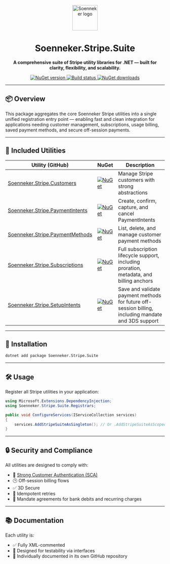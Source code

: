 ﻿<p align="center">
  <img src="https://user-images.githubusercontent.com/4441470/224455560-91ed3ee7-f510-4041-a8d2-3fc093025112.png" height="80" alt="Soenneker logo" />
</p>

<h1 align="center">Soenneker.Stripe.Suite</h1>

<p align="center"><strong>A comprehensive suite of Stripe utility libraries for .NET — built for clarity, flexibility, and scalability.</strong></p>

<p align="center">
  <a href="https://www.nuget.org/packages/soenneker.stripe.suite/">
    <img src="https://img.shields.io/nuget/v/soenneker.stripe.suite.svg?style=for-the-badge" alt="NuGet version" />
  </a>
  <a href="https://github.com/soenneker/soenneker.stripe.suite/actions/workflows/publish-package.yml">
    <img src="https://img.shields.io/github/actions/workflow/status/soenneker/soenneker.stripe.suite/publish-package.yml?style=for-the-badge" alt="Build status" />
  </a>
  <a href="https://www.nuget.org/packages/soenneker.stripe.suite/">
    <img src="https://img.shields.io/nuget/dt/soenneker.stripe.suite.svg?style=for-the-badge" alt="NuGet downloads" />
  </a>
</p>

---

## 📦 Overview

This package aggregates the core Soenneker Stripe utilities into a single unified registration entry point — enabling fast and clean integration for applications needing customer management, subscriptions, usage billing, saved payment methods, and secure off-session payments.

---

## 🧩 Included Utilities

| Utility (GitHub) | NuGet | Description |
|------------------|-------|-------------|
| [Soenneker.Stripe.Customers](https://github.com/soenneker/soenneker.stripe.customers) | [![NuGet](https://img.shields.io/nuget/v/Soenneker.Stripe.Customers.svg)](https://www.nuget.org/packages/Soenneker.Stripe.Customers) | Manage Stripe customers with strong abstractions |
| [Soenneker.Stripe.PaymentIntents](https://github.com/soenneker/soenneker.stripe.paymentintents) | [![NuGet](https://img.shields.io/nuget/v/Soenneker.Stripe.PaymentIntents.svg)](https://www.nuget.org/packages/Soenneker.Stripe.PaymentIntents) | Create, confirm, capture, and cancel PaymentIntents |
| [Soenneker.Stripe.PaymentMethods](https://github.com/soenneker/soenneker.stripe.paymentmethods) | [![NuGet](https://img.shields.io/nuget/v/Soenneker.Stripe.PaymentMethods.svg)](https://www.nuget.org/packages/Soenneker.Stripe.PaymentMethods) | List, delete, and manage customer payment methods |
| [Soenneker.Stripe.Subscriptions](https://github.com/soenneker/soenneker.stripe.subscriptions) | [![NuGet](https://img.shields.io/nuget/v/Soenneker.Stripe.Subscriptions.svg)](https://www.nuget.org/packages/Soenneker.Stripe.Subscriptions) | Full subscription lifecycle support, including proration, metadata, and billing anchors |
| [Soenneker.Stripe.SetupIntents](https://github.com/soenneker/soenneker.stripe.setupintents) | [![NuGet](https://img.shields.io/nuget/v/Soenneker.Stripe.SetupIntents.svg)](https://www.nuget.org/packages/Soenneker.Stripe.SetupIntents) | Save and validate payment methods for future off-session billing, including mandate and 3DS support |

---

## 🚀 Installation

```bash
dotnet add package Soenneker.Stripe.Suite
````

---

## 🛠️ Usage

Register all Stripe utilities in your application:

```csharp
using Microsoft.Extensions.DependencyInjection;
using Soenneker.Stripe.Suite.Registrars;

public void ConfigureServices(IServiceCollection services)
{
    services.AddStripeSuiteAsSingleton(); // Or .AddStripeSuiteAsScoped()
}
```

---

## 🔒 Security and Compliance

All utilities are designed to comply with:

* 🔐 [Strong Customer Authentication (SCA)](https://stripe.com/docs/strong-customer-authentication)
* 🕒 Off-session billing flows
* ✅ 3D Secure
* 🔁 Idempotent retries
* 🧾 Mandate agreements for bank debits and recurring charges

---

## 📚 Documentation

Each utility is:

* ✅ Fully XML-commented
* 🧪 Designed for testability via interfaces
* 🔗 Individually documented in its own GitHub repository